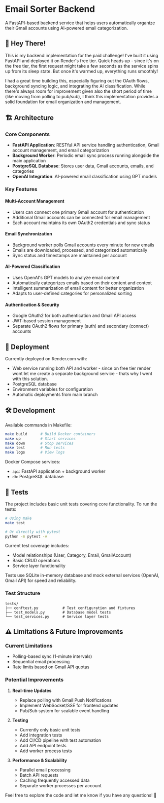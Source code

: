 # Email Sorter Backend

A FastAPI-based backend service that helps users automatically organize their Gmail accounts using AI-powered email categorization.

## 👋 Hey There!

This is my backend implementation for the paid challenge! I've built it using FastAPI and deployed it on Render's free tier. Quick heads up - since it's on the free tier, the first request might take a few seconds as the service spins up from its sleep state. But once it's warmed up, everything runs smoothly!

I had a great time building this, especially figuring out the OAuth flows, background syncing logic, and integrating the AI classification. While there's always room for improvement given also the short period of time (like moving from polling to pub/sub), I think this implementation provides a solid foundation for email organization and management.

## 🏗️ Architecture

### Core Components

- **FastAPI Application**: RESTful API service handling authentication, Gmail account management, and email categorization
- **Background Worker**: Periodic email sync process running alongside the main application
- **PostgreSQL Database**: Stores user data, Gmail accounts, emails, and categories
- **OpenAI Integration**: AI-powered email classification using GPT models

### Key Features

#### Multi-Account Management
- Users can connect one primary Gmail account for authentication
- Additional Gmail accounts can be connected for email management
- Each account maintains its own OAuth2 credentials and sync status

#### Email Synchronization
- Background worker polls Gmail accounts every minute for new emails
- Emails are downloaded, processed, and categorized automatically
- Sync status and timestamps are maintained per account

#### AI-Powered Classification
- Uses OpenAI's GPT models to analyze email content
- Automatically categorizes emails based on their content and context
- Intelligent summarization of email content for better organization
- Adapts to user-defined categories for personalized sorting

#### Authentication & Security
- Google OAuth2 for both authentication and Gmail API access
- JWT-based session management
- Separate OAuth2 flows for primary (auth) and secondary (connect) accounts

## 🚀 Deployment

Currently deployed on Render.com with:
- Web service running both API and worker - since on free tier render wont let me create a separate background service - thats why I went with this solution.
- PostgreSQL database
- Environment variables for configuration
- Automatic deployments from main branch

## 🛠️ Development

Available commands in Makefile:
```bash
make build      # Build Docker containers
make up         # Start services
make down       # Stop services
make test       # Run tests
make logs       # View logs
```

Docker Compose services:
- `api`: FastAPI application + background worker
- `db`: PostgreSQL database

## 🧪 Tests

The project includes basic unit tests covering core functionality. To run the tests:

```bash
# Using make
make test

# Or directly with pytest
python -m pytest -v
```

Current test coverage includes:
- Model relationships (User, Category, Email, GmailAccount)
- Basic CRUD operations
- Service layer functionality

Tests use SQLite in-memory database and mock external services (OpenAI, Gmail API) for speed and reliability.

### Test Structure
```
tests/
├── conftest.py           # Test configuration and fixtures
├── test_models.py        # Database model tests
└── test_services.py      # Service layer tests
```

## ⚠️ Limitations & Future Improvements

### Current Limitations
- Polling-based sync (1-minute intervals)
- Sequential email processing
- Rate limits based on Gmail API quotas

### Potential Improvements
1. **Real-time Updates**
   - Replace polling with Gmail Push Notifications
   - Implement WebSocket/SSE for frontend updates
   - Pub/Sub system for scalable event handling

2. **Testing**
   - Currently only basic unit tests
   - Add integration tests
   - Add CI/CD pipeline with test automation
   - Add API endpoint tests
   - Add worker process tests

3. **Performance & Scalability**
   - Parallel email processing
   - Batch API requests
   - Caching frequently accessed data
   - Separate worker processes per account

Feel free to explore the code and let me know if you have any questions! 🚀